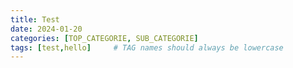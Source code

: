 ```yaml
---
title: Test
date: 2024-01-20
categories: [TOP_CATEGORIE, SUB_CATEGORIE]
tags: [test,hello]     # TAG names should always be lowercase
---
```

